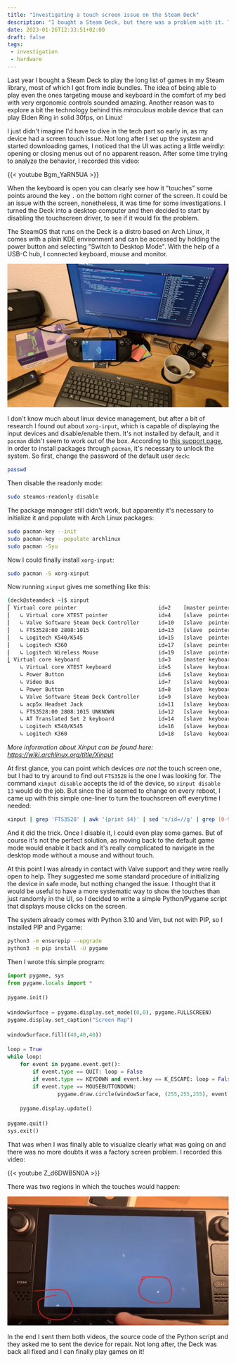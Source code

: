 ```yaml
---
title: "Investigating a touch screen issue on the Steam Deck"
description: "I bought a Steam Deck, but there was a problem with it. That's how I investigated the issue."
date: 2023-01-26T12:33:51+02:00
draft: false
tags:
 - investigation
 - hardware
---
```


Last year I bought a Steam Deck to play the long list of games in my Steam library, most of which I got from indie bundles. The idea of being able to play even the ones targeting mouse and keyboard in the comfort of my bed with very ergonomic controls sounded amazing. Another reason was to explore a bit the technology behind this _miraculous_ mobile device that can play Elden Ring in solid 30fps, on Linux!

I just didn't imagine I'd have to dive in the tech part so early in, as my device had a screen touch issue. Not long after I set up the system and started downloading games, I noticed that the UI was acting a little weirdly: opening or closing menus out of no apparent reason. After some time trying to analyze the behavior, I recorded this video:

{{< youtube Bgm_YaRN5UA >}}

When the keyboard is open you can clearly see how it "touches" some points around the key `.` on the bottom right corner of the screen. It could be an issue with the screen, nonetheless, it was time for some investigations. I turned the Deck into a desktop computer and then decided to start by disabling the touchscreen driver, to see if it would fix the problem.

The SteamOS that runs on the Deck is a distro based on Arch Linux, it comes with a plain KDE environment and can be accessed by holding the power button and selecting "Switch to Desktop Mode". With the help of a USB-C hub, I connected keyboard, mouse and monitor. 

![Steam Deck as a desktop](images/steam-deck-desktop.jpg)

I don't know much about linux device management, but after a bit of research I found out about `xorg-input`, which is capable of displaying the input devices and disable/enable them. It's not installed by default, and it `pacman` didn't seem to work out of the box. According to [this support page](https://help.steampowered.com/en/faqs/view/671a-4453-e8d2-323c), in order to install packages through `pacman`, it's necessary to unlock the system. So first, change the password of the default user `deck`:

```bash
passwd
```

Then disable the readonly mode:

```bash
sudo steamos-readonly disable
```

The package manager still didn't work, but apparently it's necessary to initialize it and populate with Arch Linux packages:

```bash
sudo pacman-key --init
sudo pacman-key --populate archlinux
sudo pacman -Syu
```

Now I could finally install `xorg-input`:

```bash
sudo pacman -S xorg-xinput
```

Now running `xinput` gives me something like this:

```bash
(deck@steamdeck ~)$ xinput
⎡ Virtual core pointer                          id=2    [master pointer  (3)]
⎜   ↳ Virtual core XTEST pointer                id=4    [slave  pointer  (2)]
⎜   ↳ Valve Software Steam Deck Controller      id=10   [slave  pointer  (2)]
⎜   ↳ FTS3528:00 2808:1015                      id=13   [slave  pointer  (2)]
⎜   ↳ Logitech K540/K545                        id=15   [slave  pointer  (2)]
⎜   ↳ Logitech K360                             id=17   [slave  pointer  (2)]
⎜   ↳ Logitech Wireless Mouse                   id=19   [slave  pointer  (2)]
⎣ Virtual core keyboard                         id=3    [master keyboard (2)]
    ↳ Virtual core XTEST keyboard               id=5    [slave  keyboard (3)]
    ↳ Power Button                              id=6    [slave  keyboard (3)]
    ↳ Video Bus                                 id=7    [slave  keyboard (3)]
    ↳ Power Button                              id=8    [slave  keyboard (3)]
    ↳ Valve Software Steam Deck Controller      id=9    [slave  keyboard (3)]
    ↳ acp5x Headset Jack                        id=11   [slave  keyboard (3)]
    ↳ FTS3528:00 2808:1015 UNKNOWN              id=12   [slave  keyboard (3)]
    ↳ AT Translated Set 2 keyboard              id=14   [slave  keyboard (3)]
    ↳ Logitech K540/K545                        id=16   [slave  keyboard (3)]
    ↳ Logitech K360                             id=18   [slave  keyboard (3)]

```

_More information about Xinput can be found here: https://wiki.archlinux.org/title/Xinput_

At first glance, you can point which devices _are not_ the touch screen one, but I had to try around to find out `FTS3528` is the one I was looking for. The command `xinput disable` accepts the id of the device, so `xinput disable 13` would do the job. But since the id seemed to change on every reboot, I came up with this simple one-liner to turn the touchscreen off everytime I needed:

```bash
xinput | grep 'FTS3528' | awk '{print $4}' | sed 's/id=//g' | grep [0-9] | xargs xinput disable
```

And it did the trick. Once I disable it, I could even play some games. But of course it's not the perfect solution, as moving back to the default game mode would enable it back and it's really complicated to navigate in the desktop mode without a mouse and without touch.

At this point I was already in contact with Valve support and they were really open to help. They suggested me some standard procedure of initializing the device in safe mode, but nothing changed the issue. I thought that it would be useful to have a more systematic way to show the touches than just randomly in the UI, so I decided to write a simple Python/Pygame script that displays mouse clicks on the screen.

The system already comes with Python 3.10 and Vim, but not with PIP, so I installed PIP and Pygame:

```bash
python3 -m ensurepip --upgrade
python3 -m pip install -U pygame
```

Then I wrote this simple program:

```python
import pygame, sys
from pygame.locals import *

pygame.init()

windowSurface = pygame.display.set_mode((0,0), pygame.FULLSCREEN)
pygame.display.set_caption("Screen Map")

windowSurface.fill((40,40,40))

loop = True
while loop:
    for event in pygame.event.get():
        if event.type == QUIT: loop = False
        if event.type == KEYDOWN and event.key == K_ESCAPE: loop = False
        if event.type == MOUSEBUTTONDOWN:
                pygame.draw.circle(windowSurface, (255,255,255), event.pos, 3)

    pygame.display.update()

pygame.quit()
sys.exit()
```

That was when I was finally able to visualize clearly what was going on and there was no more doubts it was a factory screen problem. I recorded this video:

{{< youtube Z_d6DWB5N0A >}}

There was two regions in which the touches would happen:

![Touch was happening in two different regions of the screen](images/deck-touch-regions.jpg)

In the end I sent them both videos, the source code of the Python script and they asked me to sent the device for repair. Not long after, the Deck was back all fixed and I can finally play games on it!
